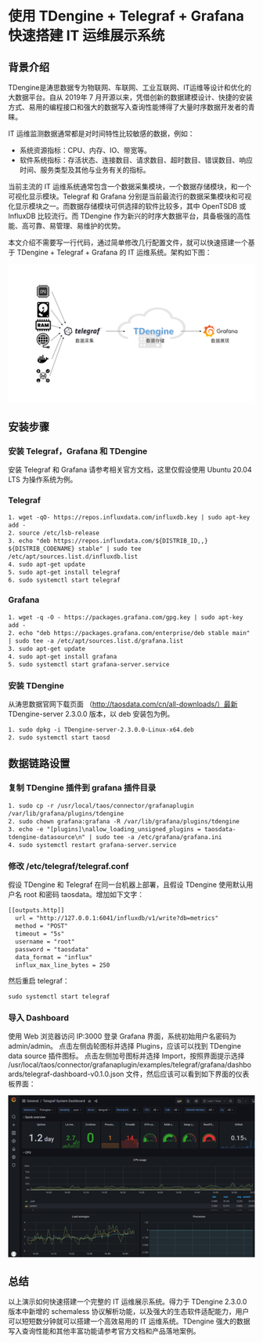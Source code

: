 # 使用 TDengine + Telegraf + Grafana 快速搭建 IT 运维展示系统

## 背景介绍
TDengine是涛思数据专为物联网、车联网、工业互联网、IT运维等设计和优化的大数据平台。自从 2019年 7 月开源以来，凭借创新的数据建模设计、快捷的安装方式、易用的编程接口和强大的数据写入查询性能博得了大量时序数据开发者的青睐。

IT 运维监测数据通常都是对时间特性比较敏感的数据，例如：
- 系统资源指标：CPU、内存、IO、带宽等。
- 软件系统指标：存活状态、连接数目、请求数目、超时数目、错误数目、响应时间、服务类型及其他与业务有关的指标。

当前主流的 IT 运维系统通常包含一个数据采集模块，一个数据存储模块，和一个可视化显示模块。Telegraf 和 Grafana 分别是当前最流行的数据采集模块和可视化显示模块之一。而数据存储模块可供选择的软件比较多，其中 OpenTSDB 或 InfluxDB 比较流行。而 TDengine 作为新兴的时序大数据平台，具备极强的高性能、高可靠、易管理、易维护的优势。

本文介绍不需要写一行代码，通过简单修改几行配置文件，就可以快速搭建一个基于 TDengine + Telegraf + Grafana 的 IT 运维系统。架构如下图：

![IT-DevOps-Solutions-Telegraf.png](../../images/IT-DevOps-Solutions-Telegraf.png)


## 安装步骤

### 安装 Telegraf，Grafana 和 TDengine
安装 Telegraf 和 Grafana 请参考相关官方文档，这里仅假设使用 Ubuntu 20.04 LTS 为操作系统为例。

### Telegraf
```
1. wget -qO- https://repos.influxdata.com/influxdb.key | sudo apt-key add -
2. source /etc/lsb-release
3. echo "deb https://repos.influxdata.com/${DISTRIB_ID,,} ${DISTRIB_CODENAME} stable" | sudo tee /etc/apt/sources.list.d/influxdb.list
4. sudo apt-get update
5. sudo apt-get install telegraf
6. sudo systemctl start telegraf
```

### Grafana
```
1. wget -q -O - https://packages.grafana.com/gpg.key | sudo apt-key add -
2. echo "deb https://packages.grafana.com/enterprise/deb stable main" | sudo tee -a /etc/apt/sources.list.d/grafana.list
3. sudo apt-get update
4. sudo apt-get install grafana
5. sudo systemctl start grafana-server.service
```

### 安装 TDengine 
从涛思数据官网下载页面 （http://taosdata.com/cn/all-downloads/）最新 TDengine-server 2.3.0.0 版本，以 deb 安装包为例。
```
1. sudo dpkg -i TDengine-server-2.3.0.0-Linux-x64.deb
2. sudo systemctl start taosd
```


## 数据链路设置
### 复制 TDengine 插件到 grafana 插件目录
```
1. sudo cp -r /usr/local/taos/connector/grafanaplugin /var/lib/grafana/plugins/tdengine
2. sudo chown grafana:grafana -R /var/lib/grafana/plugins/tdengine
3. echo -e "[plugins]\nallow_loading_unsigned_plugins = taosdata-tdengine-datasource\n" | sudo tee -a /etc/grafana/grafana.ini
4. sudo systemctl restart grafana-server.service
```

### 修改 /etc/telegraf/telegraf.conf 
假设 TDengine 和 Telegraf 在同一台机器上部署，且假设 TDengine 使用默认用户名 root 和密码 taosdata。增加如下文字：
```
[[outputs.http]]
  url = "http://127.0.0.1:6041/influxdb/v1/write?db=metrics"
  method = "POST"
  timeout = "5s"
  username = "root"
  password = "taosdata"
  data_format = "influx"
  influx_max_line_bytes = 250
```
然后重启 telegraf：
```
sudo systemctl start telegraf
```


### 导入 Dashboard

使用 Web 浏览器访问 IP:3000 登录 Grafana 界面，系统初始用户名密码为 admin/admin。
点击左侧齿轮图标并选择 Plugins，应该可以找到 TDengine data source 插件图标。
点击左侧加号图标并选择 Import，按照界面提示选择 /usr/local/taos/connector/grafanaplugin/examples/telegraf/grafana/dashboards/telegraf-dashboard-v0.1.0.json 文件，然后应该可以看到如下界面的仪表板界面：

![IT-DevOps-Solutions-telegraf-dashboard.png](../../images/IT-DevOps-Solutions-telegraf-dashboard.png)


## 总结

以上演示如何快速搭建一个完整的 IT 运维展示系统。得力于 TDengine 2.3.0.0 版本中新增的 schemaless 协议解析功能，以及强大的生态软件适配能力，用户可以短短数分钟就可以搭建一个高效易用的 IT 运维系统。TDengine 强大的数据写入查询性能和其他丰富功能请参考官方文档和产品落地案例。
